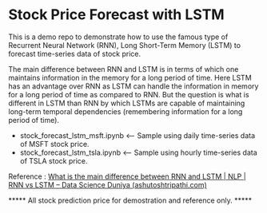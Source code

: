 # Stock Price Forecast with LSTM

This is a demo repo to demonstrate how to use the famous type of Recurrent Neural Network (RNN), Long Short-Term Memory (LSTM) to forecast time-series data of stock price. 

The main difference between RNN and LSTM is in terms of which one maintains information in the memory for a long period of time. Here LSTM has an advantage over RNN as LSTM can handle the information in memory for a long period of time as compared to RNN. But the question is what is different in LSTM than RNN by which LSTMs are capable of maintaining long-term temporal dependencies (remembering information for a long period of time).

* stock_forecast_lstm_msft.ipynb <-- Sample using daily time-series data of MSFT stock price.
* stock_forecast_lstm_tsla.ipynb <-- Sample using hourly time-series data of TSLA stock price.

Reference : [What is the main difference between RNN and LSTM | NLP | RNN vs LSTM – Data Science Duniya (ashutoshtripathi.com)](https://ashutoshtripathi.com/2021/07/02/what-is-the-main-difference-between-rnn-and-lstm-nlp-rnn-vs-lstm/)

***** All stock prediction price for demostration and reference only. *****

